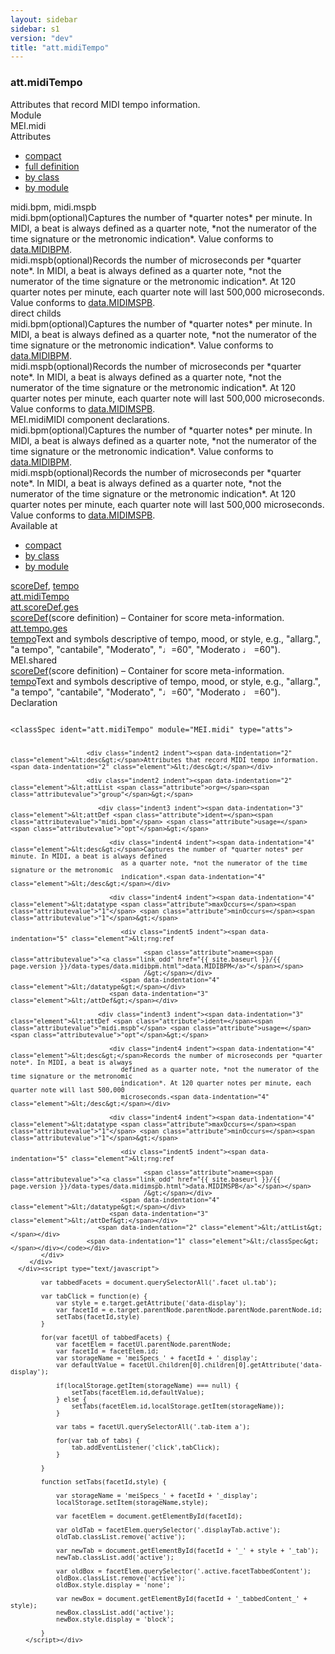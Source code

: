 ```yaml
---
layout: sidebar
sidebar: s1
version: "dev"
title: "att.midiTempo"
---
```

<div class="specPage">
   <div class="attClassSpec">
      <h3 id="att.midiTempo">att.midiTempo</h3>
      <div class="specs">
         <div class="desc">Attributes that record MIDI tempo information.</div>
         <div class="facet module">
            <div class="label">Module</div>
            <div class="statement text">MEI.midi</div>
         </div>
         <div class="facet attributes" id="attributes">
            <div class="label">Attributes</div>
            <div class="statement classes list">
               <ul class="tab">
                  <li class="tab-item"><a data-display="compact" id="attributes_compact_tab" href="#attributes" class="displayTab active">compact</a></li>
                  <li class="tab-item"><a data-display="full" id="attributes_full_tab" href="#attributes" class="displayTab">full definition</a></li>
                  <li class="tab-item"><a data-display="class" id="attributes_class_tab" href="#attributes" class="displayTab">by class</a></li>
                  <li class="tab-item"><a data-display="module" id="attributes_module_tab" href="#attributes" class="displayTab">by module</a></li>
               </ul>
               <div id="attributes_tabbedContent_compact" class="facetTabbedContent compact active"><span class="ident attribute" title="Captures the number of *quarter notes* per minute. In MIDI, a beat is always defined as a quarter note, *not the numerator of the time signature or the metronomic indication*.">midi.bpm</span>, <span class="ident attribute" title="Records the number of microseconds per *quarter note*. In MIDI, a beat is always defined as a quarter note, *not the numerator of the time signature or the metronomic indication*. At 120 quarter notes per minute, each quarter note will last 500,000 microseconds.">midi.mspb</span></div>
               <div id="attributes_tabbedContent_full" class="facetTabbedContent full">
                  <div class="attributeDef def" data-module="MEI.midi"><span class="ident attribute" title="Captures the number of *quarter notes* per minute. In MIDI, a beat is always defined as a quarter note, *not the numerator of the time signature or the metronomic indication*.">midi.bpm</span><span class="attributeUsage">(optional)</span><span class="attributeDesc desc">Captures the number of *quarter notes* per minute. In MIDI, a beat is always defined
                        as a quarter note, *not the numerator of the time signature or the metronomic
                        indication*.</span><span class="attributeValues">
                        Value conforms to <a class="link_odd_classSpec" href="{{ site.baseurl }}/{{ page.version }}/data-types/data.midibpm.html">data.MIDIBPM</a>.
                        </span></div>
                  <div class="attributeDef def" data-module="MEI.midi"><span class="ident attribute" title="Records the number of microseconds per *quarter note*. In MIDI, a beat is always defined as a quarter note, *not the numerator of the time signature or the metronomic indication*. At 120 quarter notes per minute, each quarter note will last 500,000 microseconds.">midi.mspb</span><span class="attributeUsage">(optional)</span><span class="attributeDesc desc">Records the number of microseconds per *quarter note*. In MIDI, a beat is always
                        defined as a quarter note, *not the numerator of the time signature or the metronomic
                        indication*. At 120 quarter notes per minute, each quarter note will last 500,000
                        microseconds.</span><span class="attributeValues">
                        Value conforms to <a class="link_odd_classSpec" href="{{ site.baseurl }}/{{ page.version }}/data-types/data.midimspb.html">data.MIDIMSPB</a>.
                        </span></div>
               </div>
               <div id="attributes_tabbedContent_class" class="facetTabbedContent class">
                  <div class="classBox direct" title="direct childs">
                     <div class="classHeading"><label class="classLabel">direct childs</label><span class="classDesc"></span></div>
                     <div class="classContent">
                        <div class="attributeDef def" data-module="MEI.midi"><span class="ident attribute" title="Captures the number of *quarter notes* per minute. In MIDI, a beat is always defined as a quarter note, *not the numerator of the time signature or the metronomic indication*.">midi.bpm</span><span class="attributeUsage">(optional)</span><span class="attributeDesc desc">Captures the number of *quarter notes* per minute. In MIDI, a beat is always defined
                              as a quarter note, *not the numerator of the time signature or the metronomic
                              indication*.</span><span class="attributeValues">
                              Value conforms to <a class="link_odd_classSpec" href="{{ site.baseurl }}/{{ page.version }}/data-types/data.midibpm.html">data.MIDIBPM</a>.
                              </span></div>
                        <div class="attributeDef def" data-module="MEI.midi"><span class="ident attribute" title="Records the number of microseconds per *quarter note*. In MIDI, a beat is always defined as a quarter note, *not the numerator of the time signature or the metronomic indication*. At 120 quarter notes per minute, each quarter note will last 500,000 microseconds.">midi.mspb</span><span class="attributeUsage">(optional)</span><span class="attributeDesc desc">Records the number of microseconds per *quarter note*. In MIDI, a beat is always
                              defined as a quarter note, *not the numerator of the time signature or the metronomic
                              indication*. At 120 quarter notes per minute, each quarter note will last 500,000
                              microseconds.</span><span class="attributeValues">
                              Value conforms to <a class="link_odd_classSpec" href="{{ site.baseurl }}/{{ page.version }}/data-types/data.midimspb.html">data.MIDIMSPB</a>.
                              </span></div>
                     </div>
                  </div>
               </div>
               <div id="attributes_tabbedContent_module" class="facetTabbedContent module">
                  <div class="classBox" title="MEI.midi">
                     <div class="classHeading"><label class="classLabel">MEI.midi</label><span class="classDesc">MIDI component declarations.</span></div>
                     <div class="classContent">
                        <div class="attributeDef def" data-module="MEI.midi"><span class="ident attribute" title="Captures the number of *quarter notes* per minute. In MIDI, a beat is always defined as a quarter note, *not the numerator of the time signature or the metronomic indication*.">midi.bpm</span><span class="attributeUsage">(optional)</span><span class="attributeDesc desc">Captures the number of *quarter notes* per minute. In MIDI, a beat is always defined
                              as a quarter note, *not the numerator of the time signature or the metronomic
                              indication*.</span><span class="attributeValues">
                              Value conforms to <a class="link_odd_classSpec" href="{{ site.baseurl }}/{{ page.version }}/data-types/data.midibpm.html">data.MIDIBPM</a>.
                              </span></div>
                        <div class="attributeDef def" data-module="MEI.midi"><span class="ident attribute" title="Records the number of microseconds per *quarter note*. In MIDI, a beat is always defined as a quarter note, *not the numerator of the time signature or the metronomic indication*. At 120 quarter notes per minute, each quarter note will last 500,000 microseconds.">midi.mspb</span><span class="attributeUsage">(optional)</span><span class="attributeDesc desc">Records the number of microseconds per *quarter note*. In MIDI, a beat is always
                              defined as a quarter note, *not the numerator of the time signature or the metronomic
                              indication*. At 120 quarter notes per minute, each quarter note will last 500,000
                              microseconds.</span><span class="attributeValues">
                              Value conforms to <a class="link_odd_classSpec" href="{{ site.baseurl }}/{{ page.version }}/data-types/data.midimspb.html">data.MIDIMSPB</a>.
                              </span></div>
                     </div>
                  </div>
               </div>
            </div>
         </div>
         <div class="facet availableAt" id="availableAt">
            <div class="label">Available at</div>
            <div class="statement classes list">
               <ul class="tab">
                  <li class="tab-item"><a data-display="compact" id="availableAt_compact_tab" href="#availableAt" class="displayTab active">compact</a></li>
                  <li class="tab-item"><a data-display="class" id="availableAt_class_tab" href="#availableAt" class="displayTab">by class</a></li>
                  <li class="tab-item"><a data-display="module" id="availableAt_module_tab" href="#availableAt" class="displayTab">by module</a></li>
               </ul>
               <div id="availableAt_tabbedContent_compact" class="facetTabbedContent compact active"><span class="ident element" title="(score definition) – Container for score meta-information."><a class="link_odd_elementSpec" href="{{ site.baseurl }}/{{ page.version }}/elements/scoredef.html">scoreDef</a></span>, <span class="ident element" title="Text and symbols descriptive of tempo, mood, or style, e.g., &#34;allarg.&#34;, &#34;a tempo&#34;, &#34;cantabile&#34;, &#34;Moderato&#34;, &#34;♩=60&#34;, &#34;Moderato ♩ =60&#34;)."><a class="link_odd_elementSpec" href="{{ site.baseurl }}/{{ page.version }}/elements/tempo.html">tempo</a></span></div>
               <div id="availableAt_tabbedContent_class" class="facetTabbedContent class">
                  <div class="classBox" title="att.midiTempo">
                     <div class="classHeading"><label class="classLabel"><a class="classLink" href="{{ site.baseurl }}/{{ page.version }}/attribute-classes/att.miditempo.html">att.midiTempo</a></label><span class="classDesc"></span></div>
                     <div class="classContent">
                        <div class="classBox" title="att.scoreDef.ges">
                           <div class="classHeading"><label class="classLabel"><a class="classLink" href="{{ site.baseurl }}/{{ page.version }}/attribute-classes/att.scoredef.ges.html">att.scoreDef.ges</a></label><span class="classDesc"></span></div>
                           <div class="classContent">
                              <div class="elementRef" data-module="MEI.shared"><a class="link_odd_elementSpec" href="{{ site.baseurl }}/{{ page.version }}/elements/scoredef.html">scoreDef</a><span class="elementDesc">(score definition) – Container for score meta-information.</span></div>
                           </div>
                        </div>
                        <div class="classBox" title="att.tempo.ges">
                           <div class="classHeading"><label class="classLabel"><a class="classLink" href="{{ site.baseurl }}/{{ page.version }}/attribute-classes/att.tempo.ges.html">att.tempo.ges</a></label><span class="classDesc"></span></div>
                           <div class="classContent">
                              <div class="elementRef" data-module="MEI.shared"><a class="link_odd_elementSpec" href="{{ site.baseurl }}/{{ page.version }}/elements/tempo.html">tempo</a><span class="elementDesc">Text and symbols descriptive of tempo, mood, or style, e.g., "allarg.", "a tempo",
                                    "cantabile", "Moderato", "♩=60", "Moderato ♩ =60").</span></div>
                           </div>
                        </div>
                     </div>
                  </div>
               </div>
               <div id="availableAt_tabbedContent_module" class="facetTabbedContent module">
                  <div class="classBox" title="MEI.shared">
                     <div class="classHeading"><label class="classLabel">MEI.shared</label><span class="classDesc"></span></div>
                     <div class="classContent">
                        <div class="elementRef" data-module="MEI.shared"><a class="link_odd_elementSpec" href="{{ site.baseurl }}/{{ page.version }}/elements/scoredef.html">scoreDef</a><span class="elementDesc">(score definition) – Container for score meta-information.</span></div>
                        <div class="elementRef" data-module="MEI.shared"><a class="link_odd_elementSpec" href="{{ site.baseurl }}/{{ page.version }}/elements/tempo.html">tempo</a><span class="elementDesc">Text and symbols descriptive of tempo, mood, or style, e.g., "allarg.", "a tempo",
                              "cantabile", "Moderato", "♩=60", "Moderato ♩ =60").</span></div>
                     </div>
                  </div>
               </div>
            </div>
         </div>
         <div class="facet declaration">
            <div class="label">Declaration</div>
            <div class="statement declaration">
               <div class="code" xml:space="preserve" data-lang="ODD"><code>
                     <div class="indent1 indent"><span data-indentation="1" class="element">&lt;classSpec <span class="attribute">ident=</span><span class="attributevalue">"att.midiTempo"</span> <span class="attribute">module=</span><span class="attributevalue">"MEI.midi"</span> <span class="attribute">type=</span><span class="attributevalue">"atts"</span>&gt;</span>
                        
                        <div class="indent2 indent"><span data-indentation="2" class="element">&lt;desc&gt;</span>Attributes that record MIDI tempo information.<span data-indentation="2" class="element">&lt;/desc&gt;</span></div>
                        
                        <div class="indent2 indent"><span data-indentation="2" class="element">&lt;attList <span class="attribute">org=</span><span class="attributevalue">"group"</span>&gt;</span>
                           
                           <div class="indent3 indent"><span data-indentation="3" class="element">&lt;attDef <span class="attribute">ident=</span><span class="attributevalue">"midi.bpm"</span> <span class="attribute">usage=</span><span class="attributevalue">"opt"</span>&gt;</span>
                              
                              <div class="indent4 indent"><span data-indentation="4" class="element">&lt;desc&gt;</span>Captures the number of *quarter notes* per minute. In MIDI, a beat is always defined
                                 as a quarter note, *not the numerator of the time signature or the metronomic
                                 indication*.<span data-indentation="4" class="element">&lt;/desc&gt;</span></div>
                              
                              <div class="indent4 indent"><span data-indentation="4" class="element">&lt;datatype <span class="attribute">maxOccurs=</span><span class="attributevalue">"1"</span> <span class="attribute">minOccurs=</span><span class="attributevalue">"1"</span>&gt;</span>
                                 
                                 <div class="indent5 indent"><span data-indentation="5" class="element">&lt;rng:ref
                                       
                                       <span class="attribute">name=<span class="attributevalue">"<a class="link_odd" href="{{ site.baseurl }}/{{ page.version }}/data-types/data.midibpm.html">data.MIDIBPM</a>"</span></span>
                                       /&gt;</span></div>
                                 <span data-indentation="4" class="element">&lt;/datatype&gt;</span></div>
                              <span data-indentation="3" class="element">&lt;/attDef&gt;</span></div>
                           
                           <div class="indent3 indent"><span data-indentation="3" class="element">&lt;attDef <span class="attribute">ident=</span><span class="attributevalue">"midi.mspb"</span> <span class="attribute">usage=</span><span class="attributevalue">"opt"</span>&gt;</span>
                              
                              <div class="indent4 indent"><span data-indentation="4" class="element">&lt;desc&gt;</span>Records the number of microseconds per *quarter note*. In MIDI, a beat is always
                                 defined as a quarter note, *not the numerator of the time signature or the metronomic
                                 indication*. At 120 quarter notes per minute, each quarter note will last 500,000
                                 microseconds.<span data-indentation="4" class="element">&lt;/desc&gt;</span></div>
                              
                              <div class="indent4 indent"><span data-indentation="4" class="element">&lt;datatype <span class="attribute">maxOccurs=</span><span class="attributevalue">"1"</span> <span class="attribute">minOccurs=</span><span class="attributevalue">"1"</span>&gt;</span>
                                 
                                 <div class="indent5 indent"><span data-indentation="5" class="element">&lt;rng:ref
                                       
                                       <span class="attribute">name=<span class="attributevalue">"<a class="link_odd" href="{{ site.baseurl }}/{{ page.version }}/data-types/data.midimspb.html">data.MIDIMSPB</a>"</span></span>
                                       /&gt;</span></div>
                                 <span data-indentation="4" class="element">&lt;/datatype&gt;</span></div>
                              <span data-indentation="3" class="element">&lt;/attDef&gt;</span></div>
                           <span data-indentation="2" class="element">&lt;/attList&gt;</span></div>
                        <span data-indentation="1" class="element">&lt;/classSpec&gt;</span></div></code></div>
            </div>
         </div>
      </div><script type="text/javascript">
            
            var tabbedFacets = document.querySelectorAll('.facet ul.tab');
            
            var tabClick = function(e) {
                var style = e.target.getAttribute('data-display');
                var facetId = e.target.parentNode.parentNode.parentNode.parentNode.id;
                setTabs(facetId,style)
            }
            
            for(var facetUl of tabbedFacets) {
                var facetElem = facetUl.parentNode.parentNode;
                var facetId = facetElem.id;
                var storageName = 'meiSpecs_' + facetId + '_display';
                var defaultValue = facetUl.children[0].children[0].getAttribute('data-display');
                
                if(localStorage.getItem(storageName) === null) {
                    setTabs(facetElem.id,defaultValue);
                } else {
                    setTabs(facetElem.id,localStorage.getItem(storageName));
                }
                
                var tabs = facetUl.querySelectorAll('.tab-item a');
                
                for(var tab of tabs) {
                    tab.addEventListener('click',tabClick);
                }
                
            }
            
            function setTabs(facetId,style) {
                
                var storageName = 'meiSpecs_' + facetId + '_display';
                localStorage.setItem(storageName,style);
                
                var facetElem = document.getElementById(facetId);
                
                var oldTab = facetElem.querySelector('.displayTab.active');
                oldTab.classList.remove('active');
                
                var newTab = document.getElementById(facetId + '_' + style + '_tab');
                newTab.classList.add('active');
                
                var oldBox = facetElem.querySelector('.active.facetTabbedContent');
                oldBox.classList.remove('active');
                oldBox.style.display = 'none';
                
                var newBox = document.getElementById(facetId + '_tabbedContent_' + style);
                newBox.classList.add('active');
                newBox.style.display = 'block';
                
            }
        </script></div>
</div>